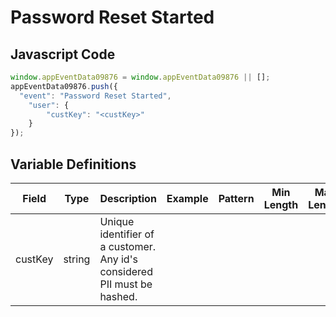 # Password Reset Started

### 

## Javascript Code
```js
window.appEventData09876 = window.appEventData09876 || [];
appEventData09876.push({
  "event": "Password Reset Started",
    "user": {
        "custKey": "<custKey>"
    }
});
```

## Variable Definitions

|Field|Type|Description|Example|Pattern|Min Length|Max Length|Minimum|Maximum|Multiple Of|
| --- | --- | --- | --- | --- | --- | --- | --- | --- | --- |
|custKey|string|Unique identifier of a customer.  Any id's considered PII must be hashed. ||||||||



